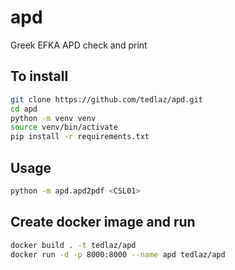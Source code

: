 # apd

Greek EFKA APD check and print


## To install
```bash
git clone https://github.com/tedlaz/apd.git
cd apd
python -m venv venv
source venv/bin/activate
pip install -r requirements.txt
```

## Usage

```bash
python -m apd.apd2pdf <CSL01>
```


## Create docker image and run

```bash
docker build . -t tedlaz/apd
docker run -d -p 8000:8000 --name apd tedlaz/apd
```